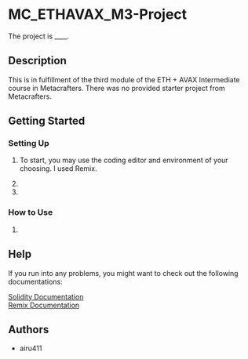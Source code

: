# MC_ETHAVAX_M3-Project

The project is ____.

## Description

This is in fulfillment of the third module of the ETH + AVAX Intermediate course in Metacrafters. There was no provided starter project from Metacrafters. 

## Getting Started

### Setting Up

1. To start, you may use the coding editor and environment of your choosing. I used Remix.  

2. 

3. 

### How to Use

1.  

## Help

If you run into any problems, you might want to check out the following documentations:

[Solidity Documentation](https://docs.soliditylang.org/en/v0.8.9/)  
[Remix Documentation](https://remix-ide.readthedocs.io/en/latest/)

## Authors

- airu411
